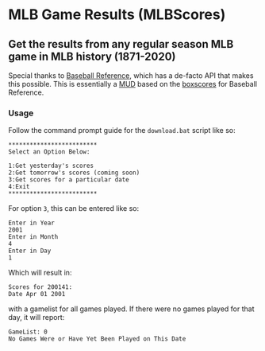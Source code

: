 # MLB Game Results (MLBScores)
## Get the results from any regular season MLB game in MLB history (1871-2020)

Special thanks to [Baseball Reference](https://www.baseball-reference.com/), which has a de-facto API that makes this possible.
This is essentially a [MUD](https://en.wikipedia.org/wiki/MUD) based on the [boxscores](https://www.baseball-reference.com/boxes/) for Baseball Reference.

### Usage
Follow the command prompt guide for the `download.bat` script like so:

```
*************************
Select an Option Below:

1:Get yesterday's scores
2:Get tomorrow's scores (coming soon)
3:Get scores for a particular date
4:Exit
*************************
```

For option ``3``, this can be entered like so:

```
Enter in Year
2001
Enter in Month
4
Enter in Day
1
```

Which will result in:

```
Scores for 200141:
Date Apr 01 2001
```

with a gamelist for all games played.
If there were no games played for that day, it will report:

```
GameList: 0
No Games Were or Have Yet Been Played on This Date
```
